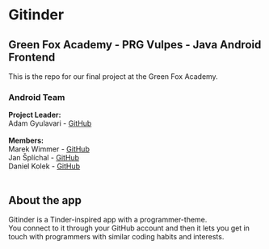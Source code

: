 # Gitinder
## Green Fox Academy - PRG Vulpes - Java Android Frontend
This is the repo for our final project at the Green Fox Academy.  
### Android Team
**Project Leader:**  
Adam Gyulavari - [GitHub](https://github.com/adamgyulavari)  
<br>
**Members:**  
Marek Wimmer - [GitHub](https://github.com/WimmermM)  
Jan Šplíchal - [GitHub](https://github.com/Splichus)  
Daniel Kolek - [GitHub](https://github.com/kolekd)
<br><br>
## About the app
Gitinder is a Tinder-inspired app with a programmer-theme.  
You connect to it through your GitHub account and then it lets you get in touch with programmers with similar coding habits and interests.
